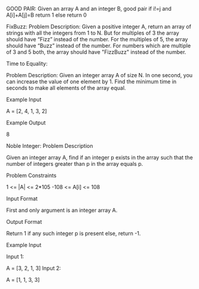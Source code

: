 GOOD PAIR:
Given an array A and an integer B, good pair if i!=j and A[i]+A[j]=B return 1 else return 0

FixBuzz:
Problem Description:
Given a positive integer A, return an array of strings with all the integers from 1 to N. But for multiples of 3 the array should have “Fizz” instead of the number. For the multiples of 5, the array should have “Buzz” instead of the number. For numbers which are multiple of 3 and 5 both, the array should have "FizzBuzz" instead of the number.


Time to Equality:

Problem Description:
Given an integer array A of size N. In one second, you can increase the value of one element by 1.
Find the minimum time in seconds to make all elements of the array equal.

Example Input

A = [2, 4, 1, 3, 2]


Example Output

8

Noble Integer:
Problem Description

Given an integer array A, find if an integer p exists in the array such that the number of integers greater than p in the array equals p.



Problem Constraints

1 <= |A| <= 2*105
-108 <= A[i] <= 108


Input Format

First and only argument is an integer array A.



Output Format

Return 1 if any such integer p is present else, return -1.



Example Input

Input 1:

 A = [3, 2, 1, 3]
Input 2:

 A = [1, 1, 3, 3]
